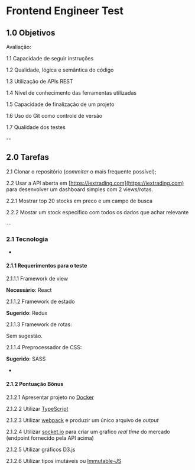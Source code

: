 # Frontend Engineer Test

## 1.0 Objetivos

Avaliação:

1.1 Capacidade de seguir instruções

1.2 Qualidade, lógica e semântica do código

1.3 Utilização de APIs REST

1.4 Nível de conhecimento das ferramentas utilizadas

1.5 Capacidade de finalização de um projeto

1.6 Uso do Git como controle de versão

1.7 Qualidade dos testes

--

## 2.0 Tarefas

2.1 Clonar o repositório (_commitar_ o mais frequente possível);

2.2 Usar a API aberta em [https://iextrading.com](https://iextrading.com) para desenvolver um dashboard simples com 2 views/rotas.

2.2.1 Mostrar top 20 stocks em preco e um campo de busca

2.2.2 Mostar um stock especifico com todos os dados que achar relevante

--

### 2.1 Tecnologia

-

#### 2.1.1 Requerimentos para o teste

2.1.1.1 Framework de view

**Necessário**: React

2.1.1.2 Framework de estado

**Sugerido**: Redux

2.1.1.3 Framework de rotas:

Sem sugestão.

2.1.1.4 Preprocessador de CSS:

**Sugerido**: SASS

-

#### 2.1.2 Pontuação Bônus

2.1.2.1 Apresentar projeto no [Docker](https://www.docker.com/)

2.1.2.2 Utilizar [TypeScript](https://www.typescriptlang.org/)

2.1.2.3 Utilizar [webpack](https://webpack.js.org/) e produzir um único arquivo de _output_

2.1.2.4 Utilizar [socket.io](https://socket.io) para criar um grafico _real time_ do mercado (endpoint fornecido pela API acima)

2.1.2.5 Utilizar gráficos D3.js

2.1.2.6 Utilizar tipos imutáveis ou [Immutable-JS](https://facebook.github.io/immutable-js/)
